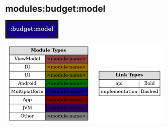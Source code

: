 # modules:budget:model

<!--region chart-->
![chart](atlas/chart.png)

![legend](../../../atlas/legend.png)
<!--endregion-->